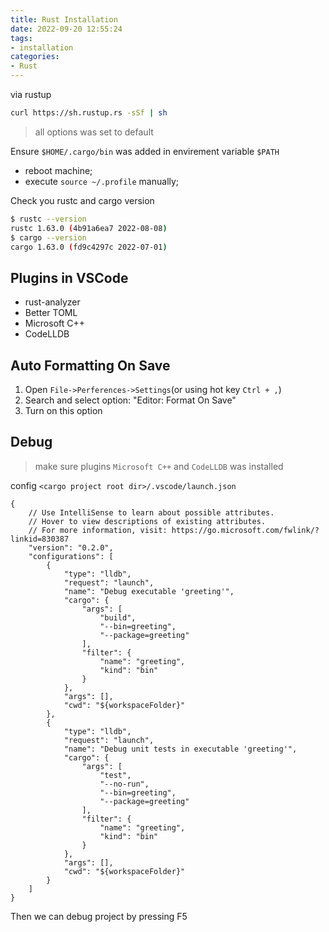 ```yaml
---
title: Rust Installation
date: 2022-09-20 12:55:24
tags: 
- installation
categories:
- Rust
---
```



via rustup

```bash
curl https://sh.rustup.rs -sSf | sh
```

<!-- more -->

> all options was set to default

Ensure `$HOME/.cargo/bin` was added in envirement variable `$PATH`
* reboot machine;
* execute `source ~/.profile` manually;


Check you rustc and cargo version
```bash
$ rustc --version
rustc 1.63.0 (4b91a6ea7 2022-08-08)
$ cargo --version
cargo 1.63.0 (fd9c4297c 2022-07-01)
```

## Plugins in VSCode
* rust-analyzer
* Better TOML
* Microsoft C++
* CodeLLDB

## Auto Formatting On Save
1. Open `File->Perferences->Settings`(or using hot key `Ctrl + ,`)
2. Search and select option: "Editor: Format On Save"
3. Turn on this option

## Debug
> make sure plugins `Microsoft C++` and `CodeLLDB` was installed

config `<cargo project root dir>/.vscode/launch.json`
```
{
    // Use IntelliSense to learn about possible attributes.
    // Hover to view descriptions of existing attributes.
    // For more information, visit: https://go.microsoft.com/fwlink/?linkid=830387
    "version": "0.2.0",
    "configurations": [
        {
            "type": "lldb",
            "request": "launch",
            "name": "Debug executable 'greeting'",
            "cargo": {
                "args": [
                    "build",
                    "--bin=greeting",
                    "--package=greeting"
                ],
                "filter": {
                    "name": "greeting",
                    "kind": "bin"
                }
            },
            "args": [],
            "cwd": "${workspaceFolder}"
        },
        {
            "type": "lldb",
            "request": "launch",
            "name": "Debug unit tests in executable 'greeting'",
            "cargo": {
                "args": [
                    "test",
                    "--no-run",
                    "--bin=greeting",
                    "--package=greeting"
                ],
                "filter": {
                    "name": "greeting",
                    "kind": "bin"
                }
            },
            "args": [],
            "cwd": "${workspaceFolder}"
        }
    ]
}
```
Then we can debug project by pressing F5
